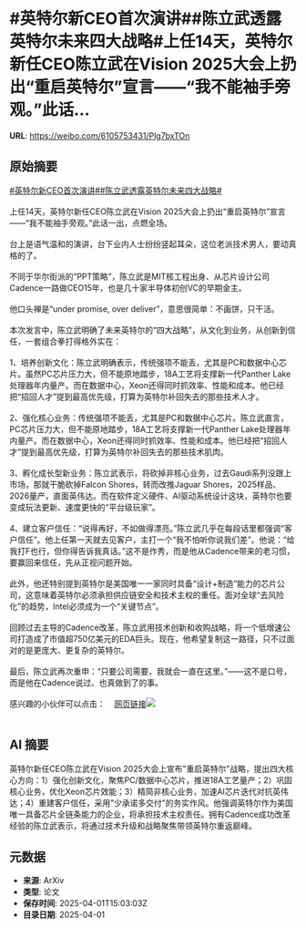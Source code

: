 # #英特尔新CEO首次演讲##陈立武透露英特尔未来四大战略#上任14天，英特尔新任CEO陈立武在Vision 2025大会上扔出“重启英特尔”宣言——“我不能袖手旁观。”此话...

**URL**: https://weibo.com/6105753431/Plg7bxTOn

## 原始摘要

<a href="https://m.weibo.cn/search?containerid=231522type%3D1%26t%3D10%26q%3D%23%E8%8B%B1%E7%89%B9%E5%B0%94%E6%96%B0CEO%E9%A6%96%E6%AC%A1%E6%BC%94%E8%AE%B2%23&amp;extparam=%23%E8%8B%B1%E7%89%B9%E5%B0%94%E6%96%B0CEO%E9%A6%96%E6%AC%A1%E6%BC%94%E8%AE%B2%23" data-hide=""><span class="surl-text">#英特尔新CEO首次演讲#</span></a><a href="https://m.weibo.cn/search?containerid=231522type%3D1%26t%3D10%26q%3D%23%E9%99%88%E7%AB%8B%E6%AD%A6%E9%80%8F%E9%9C%B2%E8%8B%B1%E7%89%B9%E5%B0%94%E6%9C%AA%E6%9D%A5%E5%9B%9B%E5%A4%A7%E6%88%98%E7%95%A5%23&amp;extparam=%23%E9%99%88%E7%AB%8B%E6%AD%A6%E9%80%8F%E9%9C%B2%E8%8B%B1%E7%89%B9%E5%B0%94%E6%9C%AA%E6%9D%A5%E5%9B%9B%E5%A4%A7%E6%88%98%E7%95%A5%23" data-hide=""><span class="surl-text">#陈立武透露英特尔未来四大战略#</span></a><br><br>上任14天，英特尔新任CEO陈立武在Vision 2025大会上扔出“重启英特尔”宣言——“我不能袖手旁观。”此话一出，点燃全场。<br><br>台上是语气温和的演讲，台下业内人士纷纷竖起耳朵，这位老派技术男人，要动真格的了。<br><br>不同于华尔街派的“PPT策略”，陈立武是MIT核工程出身、从芯片设计公司Cadence一路做CEO15年，也是几十家半导体初创VC的早期金主。<br><br>他口头禅是“under promise, over deliver”，意思很简单：不画饼，只干活。<br><br>本次发言中，陈立武明确了未来英特尔的“四大战略”，从文化到业务，从创新到信任，一套组合拳打得格外实在：<br><br>1、培养创新文化：陈立武明确表示，传统强项不能丢，尤其是PC和数据中心芯片。虽然PC芯片压力大，但不能原地踏步，18A工艺将支撑新一代Panther Lake处理器年内量产。而在数据中心，Xeon还得同时抓效率、性能和成本。他已经把“招回人才”提到最高优先级，打算为英特尔补回失去的那些技术人才。<br><br>2、强化核心业务：传统强项不能丢，尤其是PC和数据中心芯片。陈立武直言，PC芯片压力大，但不能原地踏步，18A工艺将支撑新一代Panther Lake处理器年内量产。而在数据中心，Xeon还得同时抓效率、性能和成本。他已经把“招回人才”提到最高优先级，打算为英特尔补回失去的那些技术肌肉。<br><br>3、孵化成长型新业务：陈立武表示，将砍掉非核心业务，过去Gaudi系列没跟上市场，那就干脆砍掉Falcon Shores，转而改推Jaguar Shores，2025样品、2026量产，直面英伟达。而在软件定义硬件、AI驱动系统设计这块，英特尔也要变成玩法更新、速度更快的“平台级玩家”。<br><br>4、建立客户信任：“说得再好，不如做得漂亮。”陈立武几乎在每段话里都强调“客户信任”。他上任第一天就去见客户，主打一个“我不怕听你说我们差”。他说：“给我打F也行，但你得告诉我真话。”这不是作秀，而是他从Cadence带来的老习惯，要赢回来信任，先从正视问题开始。<br><br>此外，他还特别提到英特尔是美国唯一一家同时具备“设计+制造”能力的芯片公司，这意味着英特尔必须承担供应链安全和技术主权的重任。面对全球“去风险化”的趋势，Intel必须成为一个“关键节点”。<br><br>回顾过去主导的Cadence改革，陈立武用技术创新和收购战略，将一个低增速公司打造成了市值超750亿美元的EDA巨头。现在，他希望复制这一路径，只不过面对的是更庞大、更复杂的英特尔。<br><br>最后，陈立武再次重申：“只要公司需要，我就会一直在这里。”——这不是口号，而是他在Cadence说过、也真做到了的事。<br><br>感兴趣的小伙伴可以点击：<a href="https://weibo.cn/sinaurl?u=https%3A%2F%2Fnewsroom.intel.com%2Fcorporate%2Fintel-vision-2025-keynote-roundup" data-hide=""><span class="url-icon"><img style="width: 1rem;height: 1rem" src="https://h5.sinaimg.cn/upload/2015/09/25/3/timeline_card_small_web_default.png" referrerpolicy="no-referrer"></span><span class="surl-text">网页链接</span></a><img style="" src="https://tvax2.sinaimg.cn/large/006Fd7o3gy1i01f7cnznuj30zk0h7qm7.jpg" referrerpolicy="no-referrer"><br><br>

## AI 摘要

英特尔新任CEO陈立武在Vision 2025大会上宣布"重启英特尔"战略，提出四大核心方向：1）强化创新文化，聚焦PC/数据中心芯片，推进18A工艺量产；2）巩固核心业务，优化Xeon芯片效能；3）精简非核心业务，加速AI芯片迭代对抗英伟达；4）重建客户信任，采用"少承诺多交付"的务实作风。他强调英特尔作为美国唯一具备芯片全链条能力的企业，将承担技术主权责任。拥有Cadence成功改革经验的陈立武表示，将通过技术升级和战略聚焦带领英特尔重返巅峰。

## 元数据

- **来源**: ArXiv
- **类型**: 论文
- **保存时间**: 2025-04-01T15:03:03Z
- **目录日期**: 2025-04-01
